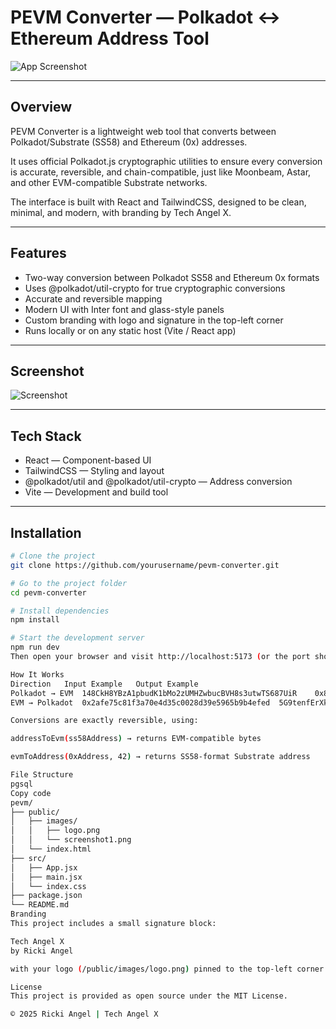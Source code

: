 # PEVM Converter — Polkadot ↔ Ethereum Address Tool

![App Screenshot](/images/screenshot1.png)

---

## Overview

PEVM Converter is a lightweight web tool that converts between Polkadot/Substrate (SS58) and Ethereum (0x) addresses.

It uses official Polkadot.js cryptographic utilities to ensure every conversion is accurate, reversible, and chain-compatible, just like Moonbeam, Astar, and other EVM-compatible Substrate networks.

The interface is built with React and TailwindCSS, designed to be clean, minimal, and modern, with branding by Tech Angel X.

---

## Features

- Two-way conversion between Polkadot SS58 and Ethereum 0x formats  
- Uses @polkadot/util-crypto for true cryptographic conversions  
- Accurate and reversible mapping  
- Modern UI with Inter font and glass-style panels  
- Custom branding with logo and signature in the top-left corner  
- Runs locally or on any static host (Vite / React app)

---

## Screenshot

![Screenshot](/images/screenshot1.png)

---

## Tech Stack

- React — Component-based UI  
- TailwindCSS — Styling and layout  
- @polkadot/util and @polkadot/util-crypto — Address conversion  
- Vite — Development and build tool  

---

## Installation

```bash
# Clone the project
git clone https://github.com/yourusername/pevm-converter.git

# Go to the project folder
cd pevm-converter

# Install dependencies
npm install

# Start the development server
npm run dev
Then open your browser and visit http://localhost:5173 (or the port shown in your terminal).

How It Works
Direction	Input Example	Output Example
Polkadot → EVM	148CkH8YBzA1pbudK1bMo2zUMHZwbucBVH8s3utwTS687UiR	0x8a32f59713f0a129fbc395dbc853f51ab53d45d1
EVM → Polkadot	0x2afe75c81f3a70e4d35c0028d39e5965b9b4efed	5G9tenfErXkSpinEaqzLyoWxystrLo4YZYGwMcXmD9FhnYrL

Conversions are exactly reversible, using:

addressToEvm(ss58Address) → returns EVM-compatible bytes

evmToAddress(0xAddress, 42) → returns SS58-format Substrate address

File Structure
pgsql
Copy code
pevm/
├── public/
│   ├── images/
│   │   ├── logo.png
│   │   └── screenshot1.png
│   └── index.html
├── src/
│   ├── App.jsx
│   ├── main.jsx
│   └── index.css
├── package.json
└── README.md
Branding
This project includes a small signature block:

Tech Angel X
by Ricki Angel

with your logo (/public/images/logo.png) pinned to the top-left corner of the app.

License
This project is provided as open source under the MIT License.

© 2025 Ricki Angel | Tech Angel X
